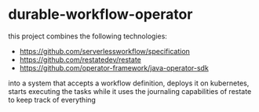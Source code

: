 # durable-workflow-operator

this project combines the following technologies:

* https://github.com/serverlessworkflow/specification
* https://github.com/restatedev/restate
* https://github.com/operator-framework/java-operator-sdk

into a system that accepts a workflow definition, deploys it on kubernetes, starts executing the tasks while it uses the journaling capabilities of restate to keep track of everything

